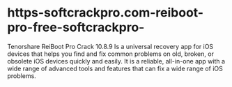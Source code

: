 # https-softcrackpro.com-reiboot-pro-free-softcrackpro-
Tenorshare ReiBoot Pro Crack 10.8.9  Is a universal recovery app for iOS devices that helps you find and fix common problems on old, broken, or obsolete iOS devices quickly and easily. It is a reliable, all-in-one app with a wide range of advanced tools and features that can fix a wide range of iOS problems.
